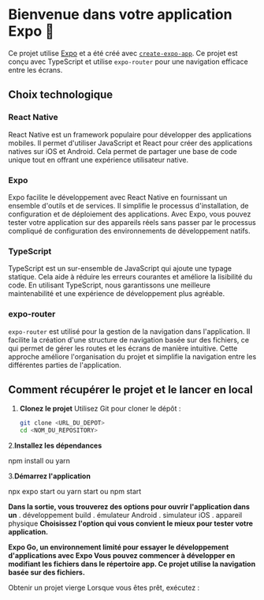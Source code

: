 # Bienvenue dans votre application Expo 👋

Ce projet utilise [Expo](https://expo.dev) et a été créé avec [`create-expo-app`](https://www.npmjs.com/package/create-expo-app). Ce projet est conçu avec TypeScript et utilise `expo-router` pour une navigation efficace entre les écrans.

## Choix technologique

### React Native

React Native est un framework populaire pour développer des applications mobiles. Il permet d'utiliser JavaScript et React pour créer des applications natives sur iOS et Android. Cela permet de partager une base de code unique tout en offrant une expérience utilisateur native.

### Expo

Expo facilite le développement avec React Native en fournissant un ensemble d'outils et de services. Il simplifie le processus d'installation, de configuration et de déploiement des applications. Avec Expo, vous pouvez tester votre application sur des appareils réels sans passer par le processus compliqué de configuration des environnements de développement natifs.

### TypeScript

TypeScript est un sur-ensemble de JavaScript qui ajoute une typage statique. Cela aide à réduire les erreurs courantes et améliore la lisibilité du code. En utilisant TypeScript, nous garantissons une meilleure maintenabilité et une expérience de développement plus agréable.

### expo-router

`expo-router` est utilisé pour la gestion de la navigation dans l'application. Il facilite la création d'une structure de navigation basée sur des fichiers, ce qui permet de gérer les routes et les écrans de manière intuitive. Cette approche améliore l'organisation du projet et simplifie la navigation entre les différentes parties de l'application.

## Comment récupérer le projet et le lancer en local

1. **Clonez le projet**
   Utilisez Git pour cloner le dépôt :

   ```bash
   git clone <URL_DU_DEPOT>
   cd <NOM_DU_REPOSITORY>
   ```

2.**Installez les dépendances**

npm install ou yarn

3.**Démarrez l'application**

npx expo start ou yarn start ou npm start

**Dans la sortie, vous trouverez des options pour ouvrir l'application dans un**
. développement build
. émulateur Android
. simulateur iOS
. appareil physique
**Choisissez l'option qui vous convient le mieux pour tester votre application.**

**Expo Go, un environnement limité pour essayer le développement d'applications avec Expo
Vous pouvez commencer à développer en modifiant les fichiers dans le répertoire app. Ce projet utilise la navigation basée sur des fichiers.**

Obtenir un projet vierge
Lorsque vous êtes prêt, exécutez :
